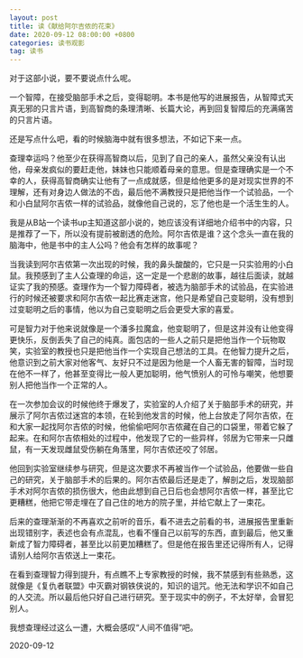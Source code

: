 ```yaml
---
layout: post
title: 读《献给阿尔吉侬的花束》
date: 2020-09-12 08:00:00 +0800
categories: 读书观影
tag: 读书
---
```




对于这部小说，要不要说点什么呢。

一个智障，在接受脑部手术之后，变得聪明。本书是他写的进展报告，从智障式天真无邪的只言片语，到高智商的条理清晰、长篇大论，再到回复智障后的充满痛苦的只言片语。

还是写点什么吧，看的时候脑海中就有很多想法，不如记下来一点。

查理幸运吗？他至少在获得高智商以后，见到了自己的亲人，虽然父亲没有认出他，母亲发疯似的要赶走他，妹妹也只能顺着母亲的意思。但是查理确实是一个不幸的人，获得高智商确实让他有了一点成就感，但是给他更多的是对现实世界的不理解，还有对身边人做法的不齿，最后他不满教授只是把他当作一个试验品，一个和小白鼠阿尔吉侬一样的试验品，就像他自己说的，忘了他也是一个活生生的人。

我是从B站一个读书up主知道这部小说的，她应该没有详细地介绍书中的内容，只是推荐了一下，所以没有提前被剧透的危险。阿尔吉侬是谁？这个念头一直在我的脑海中，他是书中的主人公吗？他会有怎样的故事呢？

当我读到阿尔吉侬第一次出现的时候，我的鼻头酸酸的，它只是一只实验用的小白鼠。我预感到了主人公查理的命运，这一定是一个悲剧的故事，越往后面读，就越证实了我的预感。查理作为一个智力障碍者，被选为脑部手术的试验品，在实验进行的时候还被要求和阿尔吉侬一起比赛走迷宫，他只是希望自己变聪明，没有想到过变聪明之后的事情，他以为自己变聪明之后会更受大家的喜爱。

可是智力对于他来说就像是一个潘多拉魔盒，他变聪明了，但是这并没有让他变得更快乐，反倒丢失了自己的纯真。面包店的一些人之前只是把他当作一个玩物取笑，实验室的教授也只是把他当作一个实现自己想法的工具。在他智力提升之后，他意识到之前大家对他客气、友好只不过是因为他是一个人畜无害的智障，当时现在他不一样了，他甚至变得比一般人更加聪明，他气愤别人的可怜与嘲笑，他想要别人把他当作一个正常的人。

在一次参加会议的时候他终于爆发了，实验室的人介绍了关于脑部手术的研究，并展示了阿尔吉侬过迷宫的本领，在轮到他发言的时候，他上台放走了阿尔吉侬，在和大家一起找阿尔吉侬的时候，他偷偷吧阿尔吉侬藏在自己的口袋里，带着它躲了起来。在和阿尔吉侬相处的过程中，他发现了它的一些异样，邻居为它带来一只雌鼠，有一天发现雌鼠受伤躺在角落里，阿尔吉侬还咬了邻居。

他回到实验室继续参与研究，但是这次要求不再被当作一个试验品，他要做一些自己的研究，关于脑部手术的后果的。阿尔吉侬最后还是走了，解剖之后，发现脑部手术对阿尔吉侬的损伤很大，他由此想到自己日后也会想阿尔吉侬一样，甚至比它更糟糕，他把它带走埋在了自己住的地方的院子里，并给它献上了一束花。

后来的查理渐渐的不再喜欢之前听的音乐，看不进去之前看的书，进展报告里重新出现错别字，表述也会有点混乱，也看不懂自己以前写的东西，直到最后，他又重新成了智力障碍者，甚至比以前更加糟糕了。但是他在报告里还记得所有人，记得请别人给阿尔吉侬送上一束花。

在看到查理智力得到提升，有点瞧不上专家教授的时候，我不禁感到有些熟悉，这就像是《复仇者联盟》中灭霸对钢铁侠说的，知识的诅咒。他无法和学识不如自己的人交流。所以最后他只好自己进行研究。至于现实中的例子，不太好举，会冒犯别人。

我想查理经过这么一遭，大概会感叹“人间不值得”吧。

2020-09-12